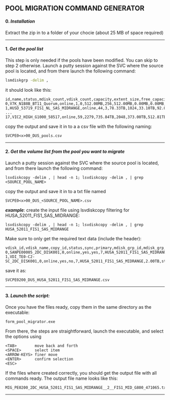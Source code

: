 
## POOL MIGRATION COMMAND GENERATOR

#### 0. _Installation_
Extract the zip in to a folder of your chocie (about 25 MB of space required)
***
#### 1. _Get the pool list_
This step is only needed if the pools have been modified. You can skip to step 2 otherwise.
Launch a putty session against the SVC where the source pool is located, and from there launch the following command:


```bash
lsmdiskgrp -delim ,
```
it should look like this:

```CSV
id,name,status,mdisk_count,vdisk_count,capacity,extent_size,free_capacity,virtual_capacity,used_capacity,real_capacity,overallocation,warning,easy_tier,easy_tier_status,compression_active,compression_virtual_capacity,compression_compressed_capacity,compression_uncompressed_capacity,parent_mdisk_grp_id,parent_mdisk_grp_name,child_mdisk_grp_count,child_mdisk_grp_capacity,type,encrypt,owner_type,site_id,site_name
0,V7K_N1B8B_BT11_Quorum,online,1,0,512.00MB,256,512.00MB,0.00MB,0.00MB,0.00MB,0,80,off,inactive,no,0.00MB,0.00MB,0.00MB,0,V7K_N1B8B_BT11_Quorum,0,0.00MB,parent,no,none,,
1,HUSD_53719_FIS1_NL_SAS_MIDRANGE,online,44,3,78.33TB,1024,33.10TB,92.07TB,43.39TB,45.24TB,117,80,on,balanced,no,0.00MB,0.00MB,0.00MB,1,HUSD_53719_FIS1_NL_SAS_MIDRANGE,0,0.00MB,parent,no,none,,
...
17,VIC2_HIGH_G1000_58517,online,59,2279,735.84TB,2048,373.00TB,512.81TB,353.81TB,359.75TB,69,80,on,active,no,0.00MB,0.00MB,0.00MB,17,VIC2_HIGH_G1000_58517,0,0.00MB,parent,no,none,,
```

copy the output and save it in to a a csv file with the following naming:

```
SVCPE0<x>00_DUS_pools.csv
```

***
#### 2. _Get the volume list from the pool you want to migrate_


Launch a putty session against the SVC where the source pool is located, and from there launch the following command:

```
lsvdiskcopy -delim , | head -n 1; lsvdiskcopy -delim , | grep <SOURCE_POOL_NAME>
```


copy the output and save it in to a txt file named

```
SVCPE0<x>00_DUS_<SOURCE_POOL_NAME>.csv
```

_**example**_: create the input file using lsvdiskcopy filtering for HUSA_52011_FIS1_SAS_MIDRANGE:

```
lsvdiskcopy -delim , | head -n 1; lsvdiskcopy -delim , | grep HUSA_52011_FIS1_SAS_MIDRANGE
```
Make sure to only get the required text data (include the header):
```
vdisk_id,vdisk_name,copy_id,status,sync,primary,mdisk_grp_id,mdisk_grp_name,capacity,type,se_copy,easy_tier,easy_tier_status,compressed_copy,parent_mdisk_grp_id,parent_mdisk_grp_name,encrypt
0,SANPE00005_2DC_DISK001,0,online,yes,yes,7,HUSA_52011_FIS1_SAS_MIDRANGE,10.00GB,striped,yes,on,balanced,no,7,HUSA_52011_FIS1_SAS_MIDRANGE,no
1,VDI_TE0-C2-SC_2DC_DISK001,0,online,yes,no,7,HUSA_52011_FIS1_SAS_MIDRANGE,2.00TB,striped,yes,on,balanced,no,7,HUSA_52011_FIS1_SAS_MIDRANGE,no
```
save it as:
```
SVCPE0200_DUS_HUSA_52011_FIS1_SAS_MIDRANGE.csv
```


***
#### 3. _Launch the script:_

Once you have the files ready, copy them in the same directory as the executable:

```
form_pool_migrator.exe
```
From there, the steps are straightforward, launch the executable, and select the options using 
```
<TAB>        move back and forth
<SPACE>      select item
<ARROW-KEYS> finer move
<ENTER>      confirm selection
<ESC> 
```
If the files where created correctly, you should get the output file with all commands ready. 
The output file name looks like this:

```
MIG_PE0200_2DC_HUSA_52011_FIS1_SAS_MIDRANGE__2__FIS1_MID_G800_471065.txt
```

***




